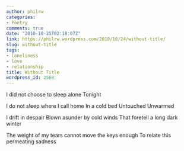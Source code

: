 ```yaml
---
author: philrw
categories:
- Poetry
comments: true
date: "2010-10-25T02:18:07Z"
link: https://philrw.wordpress.com/2010/10/24/without-title/
slug: without-title
tags:
- loneliness
- love
- relationship
title: Without Title
wordpress_id: 2568
---
```


I did not choose to sleep alone
Tonight

I do not sleep where I call home
In a cold bed
Untouched
Unwarmed

I drift in despair
Blown asunder by cold winds
That foretell a long dark winter

The weight of my tears cannot move the keys enough
To relate this permeating sadness
